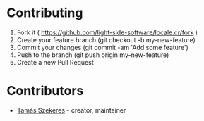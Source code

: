 # Contributing

1. Fork it ( https://github.com/light-side-software/locale.cr/fork )
2. Create your feature branch (git checkout -b my-new-feature)
3. Commit your changes (git commit -am 'Add some feature')
4. Push to the branch (git push origin my-new-feature)
5. Create a new Pull Request

# Contributors

- [Tamás Szekeres](https://github.com/TamasSzekeres) - creator, maintainer
